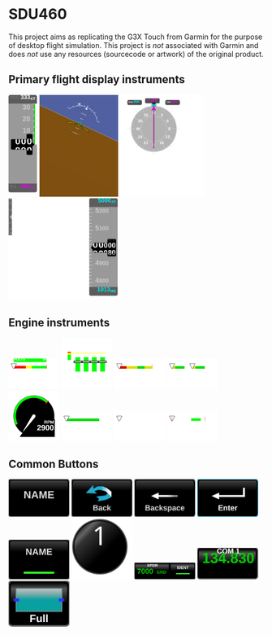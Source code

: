 # SDU460
This project aims as replicating the G3X Touch from Garmin for the purpose of desktop flight simulation. This project is *not* associated with Garmin and does *not* use any resources (sourcecode or artwork) of the original product.  
## Primary flight display instruments
<img src="./PFD/ASI.svg" height="200px"/>
<img src="./PFD/ADI.svg" height="200px"/>
<img src="./PFD/CDICompass.svg" height="200px"/>
<img src="./PFD/VSI.svg" height="200px"/>
<img src="./PFD/Altimeter.svg" height="200px"/>

## Engine instruments
<img src="./EIS/Volts.svg" width="100px"/>
<img src="./EIS/EGTCHT.svg" width="100px"/>
<img src="./EIS/OilPSI.svg" width="100px"/>
<img src="./EIS/FuelTank.svg" width="100px"/>
<img src="./EIS/RPM.svg" width="100px"/>
<img src="./EIS/FuelFlow.svg" width="100px"/>
<img src="./EIS/Amps.svg" width="100px"/>
<img src="./EIS/OilTemp.svg" width="100px"/>

## Common Buttons
<img src="./Common/NamedButton.svg" width="120px"/>
<img src="./Common/BackButton.svg" width="120px"/>
<img src="./Common/BackspaceButton.svg" width="120px"/>
<img src="./Common/EnterButton.svg" width="120px"/>
<img src="./Common/RadioButton.svg" width="120px"/>
<img src="./Common/NumberButton.svg" width="120px"/>
<img src="./Header/TransponderButton.svg" width="120px"/>
<img src="./Header/ComButton.svg" width="120px"/>
<img src="./Header/SplitButton.svg" width="120px"/>

